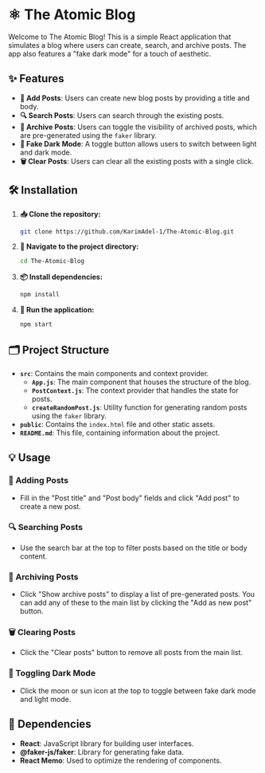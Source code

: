 # ⚛️ The Atomic Blog

Welcome to The Atomic Blog! This is a simple React application that simulates a blog where users can create, search, and archive posts. The app also features a "fake dark mode" for a touch of aesthetic.

## ✨ Features

- **📝 Add Posts**: Users can create new blog posts by providing a title and body.
- **🔍 Search Posts**: Users can search through the existing posts.
- **📂 Archive Posts**: Users can toggle the visibility of archived posts, which are pre-generated using the `faker` library.
- **🌙 Fake Dark Mode**: A toggle button allows users to switch between light and dark mode.
- **🗑️ Clear Posts**: Users can clear all the existing posts with a single click.

## 🛠️ Installation

1. **📥 Clone the repository:**

   ```bash
   git clone https://github.com/KarimAdel-1/The-Atomic-Blog.git
   ```

2. **📂 Navigate to the project directory:**

   ```bash
   cd The-Atomic-Blog
   ```

3. **📦 Install dependencies:**

   ```bash
   npm install
   ```

4. **🚀 Run the application:**

   ```bash
   npm start
   ```

## 🗂️ Project Structure

- **`src`**: Contains the main components and context provider.
  - **`App.js`**: The main component that houses the structure of the blog.
  - **`PostContext.js`**: The context provider that handles the state for posts.
  - **`createRandomPost.js`**: Utility function for generating random posts using the `faker` library.
- **`public`**: Contains the `index.html` file and other static assets.
- **`README.md`**: This file, containing information about the project.

## 💡 Usage

### 📝 Adding Posts

- Fill in the "Post title" and "Post body" fields and click "Add post" to create a new post.

### 🔍 Searching Posts

- Use the search bar at the top to filter posts based on the title or body content.

### 📂 Archiving Posts

- Click "Show archive posts" to display a list of pre-generated posts. You can add any of these to the main list by clicking the "Add as new post" button.

### 🗑️ Clearing Posts

- Click the "Clear posts" button to remove all posts from the main list.

### 🌙 Toggling Dark Mode

- Click the moon or sun icon at the top to toggle between fake dark mode and light mode.

## 🧰 Dependencies

- **React**: JavaScript library for building user interfaces.
- **@faker-js/faker**: Library for generating fake data.
- **React Memo**: Used to optimize the rendering of components.
